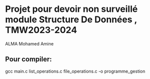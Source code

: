 # Projet pour devoir non surveillé module Structure De Données , TMW2023-2024
ALMA Mohamed Amine
## Pour compiler:
gcc main.c list_operations.c file_operations.c -o programme_gestion

